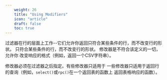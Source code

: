 ```yaml
---
    weight: 26
    title: "Using Modifiers"
    icon: "article"
    draft: false
    toc: true
---
```


过滤器在行的层面上工作--它们允许你返回只符合某些条件的行，而不改变行的形状。
只符合某些条件的行，而不改变行的形状。
修改器是不符合该定义的一切，允许你
改变响应的格式（例如，返回一个CSV字符串）。

修改器必须在过滤器之后指定。有些修改器只适用于
一些修改器只适用于返回行的查询（例如，`select()`或`rpc()`在一个返回表的函数上
返回表格响应的函数）。